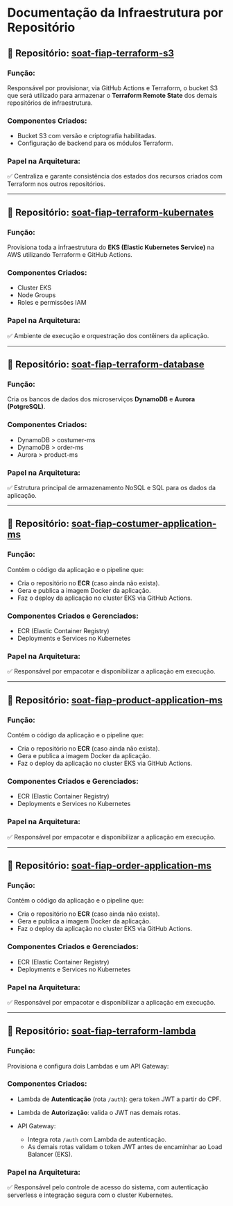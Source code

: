 # Documentação da Infraestrutura por Repositório

## 📁 Repositório: [soat-fiap-terraform-s3](https://github.com/alexandre-mendes/soat-fiap-terraform-s3)

### Função:

Responsável por provisionar, via GitHub Actions e Terraform, o bucket S3 que será utilizado para armazenar o **Terraform Remote State** dos demais repositórios de infraestrutura.

### Componentes Criados:

* Bucket S3 com versão e criptografia habilitadas.
* Configuração de backend para os módulos Terraform.

### Papel na Arquitetura:

✅ Centraliza e garante consistência dos estados dos recursos criados com Terraform nos outros repositórios.

---
## 📁 Repositório: [soat-fiap-terraform-kubernates](https://github.com/alexandre-mendes/soat-fiap-terraform-kubernates)

### Função:

Provisiona toda a infraestrutura do **EKS (Elastic Kubernetes Service)** na AWS utilizando Terraform e GitHub Actions.

### Componentes Criados:

* Cluster EKS
* Node Groups
* Roles e permissões IAM

### Papel na Arquitetura:

✅ Ambiente de execução e orquestração dos contêiners da aplicação.

---

## 📁 Repositório: [soat-fiap-terraform-database](https://github.com/alexandre-mendes/soat-fiap-terraform-database)

### Função:

Cria os bancos de dados dos microserviços **DynamoDB** e **Aurora (PotgreSQL)**.

### Componentes Criados:

* DynamoDB > costumer-ms
* DynamoDB > order-ms
* Aurora > product-ms

### Papel na Arquitetura:

✅ Estrutura principal de armazenamento NoSQL e SQL para os dados da aplicação.

---


## 📁 Repositório: [soat-fiap-costumer-application-ms](https://github.com/alexandre-mendes/soat-fiap-costumer-application-ms)

### Função:

Contém o código da aplicação e o pipeline que:

* Cria o repositório no **ECR** (caso ainda não exista).
* Gera e publica a imagem Docker da aplicação.
* Faz o deploy da aplicação no cluster EKS via GitHub Actions.

### Componentes Criados e Gerenciados:

* ECR (Elastic Container Registry)
* Deployments e Services no Kubernetes

### Papel na Arquitetura:

✅ Responsável por empacotar e disponibilizar a aplicação em execução.

---

## 📁 Repositório: [soat-fiap-product-application-ms](https://github.com/alexandre-mendes/soat-fiap-product-application-ms)

### Função:

Contém o código da aplicação e o pipeline que:

* Cria o repositório no **ECR** (caso ainda não exista).
* Gera e publica a imagem Docker da aplicação.
* Faz o deploy da aplicação no cluster EKS via GitHub Actions.

### Componentes Criados e Gerenciados:

* ECR (Elastic Container Registry)
* Deployments e Services no Kubernetes

### Papel na Arquitetura:

✅ Responsável por empacotar e disponibilizar a aplicação em execução.

---

## 📁 Repositório: [soat-fiap-order-application-ms](https://github.com/alexandre-mendes/soat-fiap-order-application-ms)

### Função:

Contém o código da aplicação e o pipeline que:

* Cria o repositório no **ECR** (caso ainda não exista).
* Gera e publica a imagem Docker da aplicação.
* Faz o deploy da aplicação no cluster EKS via GitHub Actions.

### Componentes Criados e Gerenciados:

* ECR (Elastic Container Registry)
* Deployments e Services no Kubernetes

### Papel na Arquitetura:

✅ Responsável por empacotar e disponibilizar a aplicação em execução.

---

## 📁 Repositório: [soat-fiap-terraform-lambda](https://github.com/alexandre-mendes/soat-fiap-terraform-lambda)

### Função:

Provisiona e configura dois Lambdas e um API Gateway:

### Componentes Criados:

* Lambda de **Autenticação** (rota `/auth`): gera token JWT a partir do CPF.
* Lambda de **Autorização**: valida o JWT nas demais rotas.
* API Gateway:

  * Integra rota `/auth` com Lambda de autenticação.
  * As demais rotas validam o token JWT antes de encaminhar ao Load Balancer (EKS).

### Papel na Arquitetura:

✅ Responsável pelo controle de acesso do sistema, com autenticação serverless e integração segura com o cluster Kubernetes.